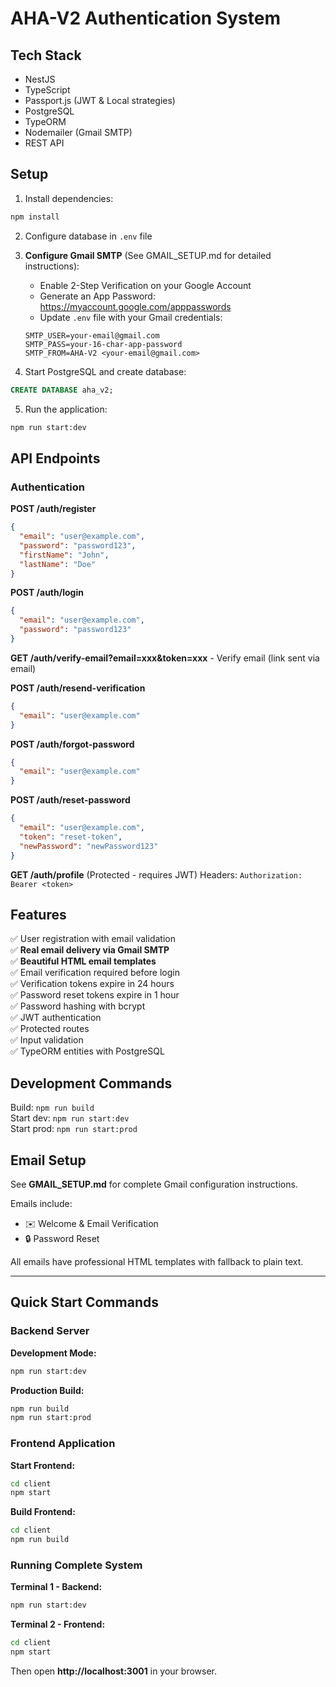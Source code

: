 # AHA-V2 Authentication System

## Tech Stack
- NestJS
- TypeScript
- Passport.js (JWT & Local strategies)
- PostgreSQL
- TypeORM
- Nodemailer (Gmail SMTP)
- REST API

## Setup

1. Install dependencies:
```bash
npm install
```

2. Configure database in `.env` file

3. **Configure Gmail SMTP** (See GMAIL_SETUP.md for detailed instructions):
   - Enable 2-Step Verification on your Google Account
   - Generate an App Password: https://myaccount.google.com/apppasswords
   - Update `.env` file with your Gmail credentials:
   ```env
   SMTP_USER=your-email@gmail.com
   SMTP_PASS=your-16-char-app-password
   SMTP_FROM=AHA-V2 <your-email@gmail.com>
   ```

4. Start PostgreSQL and create database:
```sql
CREATE DATABASE aha_v2;
```

5. Run the application:
```bash
npm run start:dev
```

## API Endpoints

### Authentication

**POST /auth/register**
```json
{
  "email": "user@example.com",
  "password": "password123",
  "firstName": "John",
  "lastName": "Doe"
}
```

**POST /auth/login**
```json
{
  "email": "user@example.com",
  "password": "password123"
}
```

**GET /auth/verify-email?email=xxx&token=xxx** - Verify email (link sent via email)

**POST /auth/resend-verification**
```json
{
  "email": "user@example.com"
}
```

**POST /auth/forgot-password**
```json
{
  "email": "user@example.com"
}
```

**POST /auth/reset-password**
```json
{
  "email": "user@example.com",
  "token": "reset-token",
  "newPassword": "newPassword123"
}
```

**GET /auth/profile** (Protected - requires JWT)
Headers: `Authorization: Bearer <token>`

## Features
✅ User registration with email validation  
✅ **Real email delivery via Gmail SMTP**  
✅ **Beautiful HTML email templates**  
✅ Email verification required before login  
✅ Verification tokens expire in 24 hours  
✅ Password reset tokens expire in 1 hour  
✅ Password hashing with bcrypt  
✅ JWT authentication  
✅ Protected routes  
✅ Input validation  
✅ TypeORM entities with PostgreSQL  

## Development Commands

Build: `npm run build`  
Start dev: `npm run start:dev`  
Start prod: `npm run start:prod`  

## Email Setup

See **GMAIL_SETUP.md** for complete Gmail configuration instructions.

Emails include:
- ✉️ Welcome & Email Verification
- 🔒 Password Reset

All emails have professional HTML templates with fallback to plain text.

---

## Quick Start Commands

### Backend Server

**Development Mode:**
```bash
npm run start:dev
```

**Production Build:**
```bash
npm run build
npm run start:prod
```

### Frontend Application

**Start Frontend:**
```bash
cd client
npm start
```

**Build Frontend:**
```bash
cd client
npm run build
```

### Running Complete System

**Terminal 1 - Backend:**
```bash
npm run start:dev
```

**Terminal 2 - Frontend:**
```bash
cd client
npm start
```

Then open **http://localhost:3001** in your browser.
